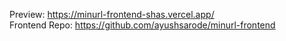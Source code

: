 Preview: https://minurl-frontend-shas.vercel.app/ <br>
Frontend Repo: https://github.com/ayushsarode/minurl-frontend
